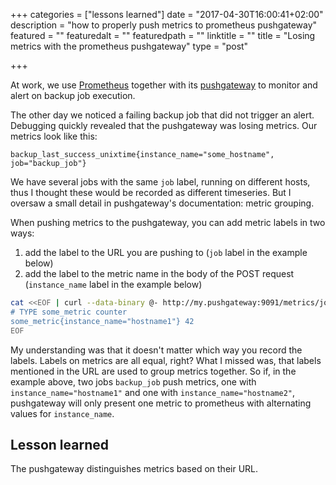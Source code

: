 +++
categories = ["lessons learned"]
date = "2017-04-30T16:00:41+02:00"
description = "how to properly push metrics to prometheus pushgateway"
featured = ""
featuredalt = ""
featuredpath = ""
linktitle = ""
title = "Losing metrics with the prometheus pushgateway"
type = "post"

+++

At work, we use [Prometheus](https://prometheus.io/) together with its
[pushgateway](https://github.com/prometheus/pushgateway) to monitor and alert
on backup job execution.

The other day we noticed a failing backup job that did not trigger an alert.
Debugging quickly revealed that the pushgateway was losing metrics. Our
metrics look like this:

```
backup_last_success_unixtime{instance_name="some_hostname", job="backup_job"}
```

We have several jobs with the same `job` label, running on different hosts,
thus I thought these would be recorded as different timeseries. But I
oversaw a small detail in pushgateway's documentation: metric grouping.

When pushing metrics to the pushgateway, you can add metric labels in two
ways:

1. add the label to the URL you are pushing to (`job` label in the example
   below)
2. add the label to the metric name in the body of the POST request
   (`instance_name` label in the example below)

```sh
cat <<EOF | curl --data-binary @- http://my.pushgateway:9091/metrics/job/backup_job
# TYPE some_metric counter
some_metric{instance_name="hostname1"} 42
EOF
```

My understanding was that it doesn't matter which way you record the labels.
Labels on metrics are all equal, right? What I missed was, that labels
mentioned in the URL are used to group metrics together. So if, in the example
above, two jobs `backup_job` push metrics, one with `instance_name="hostname1"`
and one with `instance_name="hostname2"`, pushgateway will only present one
metric to prometheus with alternating values for `instance_name`.

## Lesson learned

The pushgateway distinguishes metrics based on their URL.
